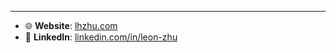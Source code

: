 


---

- 🌐 **Website**:  [lhzhu.com](https://lhzhu.com)
- 🔗 **LinkedIn**: [linkedin.com/in/leon-zhu](https://linkedin.com/in/leon-zhu)


